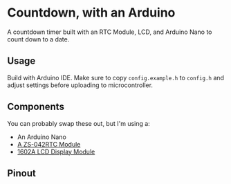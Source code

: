 # Countdown, with an Arduino

A countdown timer built with an RTC Module, LCD, and Arduino Nano to count down to a date.

## Usage

Build with Arduino IDE. Make sure to copy `config.example.h` to `config.h` and adjust settings before uploading to microcontroller.

## Components

You can probably swap these out, but I'm using a:
- An Arduino Nano
- [A ZS-042RTC Module](https://www.alldatasheet.com/datasheet-pdf/view/112132/DALLAS/DS3231.html)
- [1602A LCD Display Module](https://www.alldatasheet.com/datasheet-pdf/view/1574132/CRYSTAIFONTZ/LCD-1602A.html) 

## Pinout
